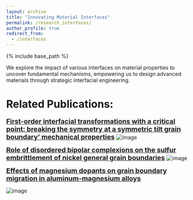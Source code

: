 ```yaml
---
layout: archive
title: "Innovating Material Interfaces"
permalink: /research_interfaces/
author_profile: true
redirect_from:
  - /interfaces
---
```


{% include base_path %}


We explore the impact of various interfaces on material properties to uncover fundamental mechanisms, empowering us to design advanced materials through strategic interfacial engineering.


Related Publications:
======
<a href="/publication/2018-02-PRL-interface-phase" style="font-size: 18px; font-weight: bold;">First-order interfacial transformations with a critical point: breaking the symmetry at a symmetric tilt grain boundary’ mechanical properties</a>
![image](https://github.com/user-attachments/assets/75579f60-96d5-4a19-ba3f-2bdf230aacc9)

<a href="/publication/2018-07-GB-embrittle" style="font-size: 18px; font-weight: bold;">Role of disordered bipolar complexions on the sulfur embrittlement of nickel general grain boundaries</a>
![image](https://github.com/user-attachments/assets/cc2c362c-274a-4e7e-8e2f-293e18119ce9)

<a href="/publication/2021-02-Mg-dopants" style="font-size: 18px; font-weight: bold;">Effects of magnesium dopants on grain boundary migration in aluminum-magnesium alloys</a>

![image](https://github.com/user-attachments/assets/c8815956-75bc-46ef-ab22-c3e83dbfb20a)

